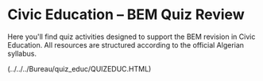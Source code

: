 # Civic Education – BEM Quiz Review

Here you'll find quiz activities designed to support the BEM revision in Civic Education. All resources are structured according to the official Algerian syllabus.

(../../../Bureau/quiz_educ/QUIZEDUC.HTML)
